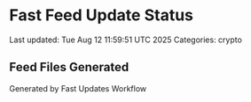 # Fast Feed Update Status
Last updated: Tue Aug 12 11:59:51 UTC 2025
Categories: crypto

## Feed Files Generated

Generated by Fast Updates Workflow
